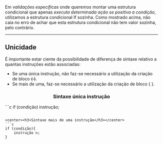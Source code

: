 Em *validações específicas* onde queremos montar uma estrutura condicional que apenas *executa determinada ação se positiva a condição*, utilizamos a estrutura condicional If sozinha. 
Como mostrado acima, não caia no erro de achar que esta estrutura condicional não tem valor sozinha, pelo contrário. 

---
## Unicidade
É importante estar ciente da possibilidade de diferença de sintaxe relativo a quantas instruções estão associadas: 
- Se uma única instrução, não faz-se necessário a utilização da criação de bloco ~~{ }~~.
- Se mais de uma, faz-se necessário a utilização da criação de bloco { }.
<center><h3>Sintaxe única instrução</h3></center>
```c
if (condição)
	instrução;

```

<center><h3>Sintaxe mais de uma instrução</h3></center>
```c
if (condição){
	instrução n;
}
```

